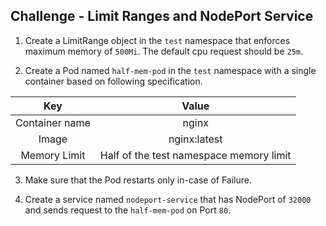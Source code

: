 
## Challenge - Limit Ranges and NodePort Service

1. Create a LimitRange object in the `test` namespace that enforces maximum memory of `500Mi`. The default cpu request should be `25m`.

2. Create a Pod named `half-mem-pod` in the `test` namespace with a single container based on following specification.

|     Key       |                   Value                   |
|:-------------:|:-----------------------------------------:|
| Container name|                 nginx                     |
|     Image     |              nginx:latest                 |
| Memory Limit  | Half of the test namespace memory limit   |

3. Make sure that the Pod restarts only in-case of Failure.

4. Create a service named `nodeport-service` that has NodePort of `32000` and sends request to the `half-mem-pod` on Port `80`.

